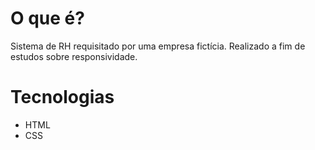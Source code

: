 # O que é?
Sistema de RH requisitado por uma empresa fictícia. Realizado a fim de estudos sobre responsividade.

# Tecnologias
* HTML
* CSS
